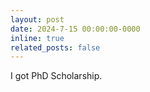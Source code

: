 ```yaml
---
layout: post
date: 2024-7-15 00:00:00-0000
inline: true
related_posts: false
---
```


I got PhD Scholarship.
